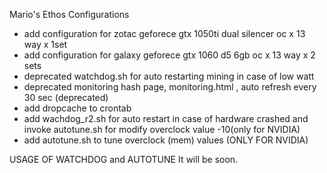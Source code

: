 Mario's Ethos Configurations
- add configuration for zotac geforece gtx 1050ti dual silencer oc x 13 way x 1set
- add configuration for galaxy geforece gtx 1060 d5 6gb oc x 13 way x 2 sets
- deprecated watchdog.sh for auto restarting mining in case of low watt
- deprecated monitoring hash page, monitoring.html , auto refresh every 30 sec (deprecated)
- add dropcache to crontab
- add wachdog_r2.sh for auto restart in case of hardware crashed and invoke autotune.sh for modify overclock value -10(only for NVIDIA)
- add autotune.sh to tune overclock (mem) values (ONLY FOR NVIDIA)

USAGE OF WATCHDOG and AUTOTUNE
It will be soon.
